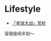 <!--
 * @Author: gongyuqi
 * @Date: 2021-11-19 17:50:16
 * @LastEditTime: 2022-08-01 22:20:00
 * @LastEditors: rich1e
 * @Descripttion:
 * @FilePath: /rich1e.me/docs/lifestyle/README.md
-->

# Lifestyle

- [「星球大战」赏析](/lifestyle/星球大战.md)

容我偷闲半刻～

